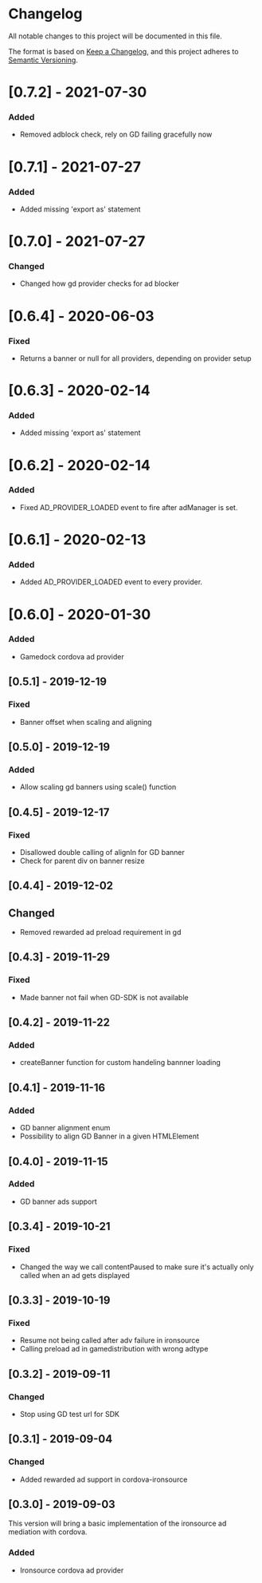 # Changelog
All notable changes to this project will be documented in this file.

The format is based on [Keep a Changelog](https://keepachangelog.com/en/1.0.0/),
and this project adheres to [Semantic Versioning](https://semver.org/spec/v2.0.0.html).

# [0.7.2] - 2021-07-30
### Added
- Removed adblock check, rely on GD failing gracefully now

# [0.7.1] - 2021-07-27
### Added
- Added missing 'export as' statement

# [0.7.0] - 2021-07-27
### Changed
- Changed how gd provider checks for ad blocker

# [0.6.4] - 2020-06-03
### Fixed
- Returns a banner or null for all providers, depending on provider setup

# [0.6.3] - 2020-02-14
### Added
- Added missing 'export as' statement

# [0.6.2] - 2020-02-14
### Added
- Fixed AD_PROVIDER_LOADED event to fire after adManager is set.

# [0.6.1] - 2020-02-13
### Added
- Added AD_PROVIDER_LOADED event to every provider.

# [0.6.0] - 2020-01-30
### Added
- Gamedock cordova ad provider

## [0.5.1] - 2019-12-19
### Fixed
- Banner offset when scaling and aligning

## [0.5.0] - 2019-12-19
### Added
- Allow scaling gd banners using scale() function

## [0.4.5] - 2019-12-17
### Fixed
- Disallowed double calling of alignIn for GD banner
- Check for parent div on banner resize

## [0.4.4] - 2019-12-02
## Changed
- Removed rewarded ad preload requirement in gd

## [0.4.3] - 2019-11-29
### Fixed
- Made banner not fail when GD-SDK is not available

## [0.4.2] - 2019-11-22
### Added
- createBanner function for custom handeling bannner loading

## [0.4.1] - 2019-11-16
### Added
- GD banner alignment enum
- Possibility to align GD Banner in a given HTMLElement

## [0.4.0] - 2019-11-15
### Added
- GD banner ads support

## [0.3.4] - 2019-10-21
### Fixed
- Changed the way we call contentPaused to make sure it's actually only called when an ad gets displayed

## [0.3.3] - 2019-10-19
### Fixed
- Resume not being called after adv failure in ironsource
- Calling preload ad in gamedistribution with wrong adtype

## [0.3.2] - 2019-09-11
### Changed
- Stop using GD test url for SDK

## [0.3.1] - 2019-09-04
### Changed
- Added rewarded ad support in cordova-ironsource

## [0.3.0] - 2019-09-03
This version will bring a basic implementation of the ironsource ad mediation with cordova.
### Added
- Ironsource cordova ad provider
